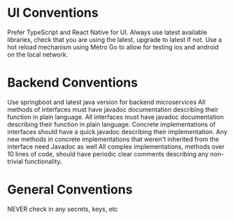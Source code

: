 # UI Conventions

Prefer TypeScript and React Native for UI. Always use latest available libraries, check that you are using
the latest, upgrade to latest if not. Use a hot reload mechanism using Metro Go to allow for testing ios
and android on the local network.

# Backend Conventions

Use springboot and latest java version for backend microservices
All methods of interfaces must have javadoc documentation describing their function in plain language.
All interfaces must have javadoc documentation describing their function in plain language.
Concrete implementations of interfaces should have a quick javadoc describing their implementation.
Any new methods in concrete implementations that weren't inherited from the interface need Javadoc as well
All complex implementations, methods over 10 lines of code, should have periodic clear comments describing any
non-trivial functionality.

# General Conventions

NEVER check in any secrets, keys, etc
